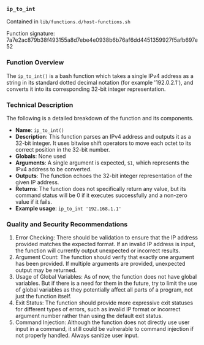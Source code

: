 ### `ip_to_int`

Contained in `lib/functions.d/host-functions.sh`

Function signature: 7a7e2ac879b38f493155a8d7ebe4e0938b6b76af6dd4451359927f5afb697e52

### Function Overview

The `ip_to_int()` is a bash function which takes a single IPv4 address as a string in its standard dotted decimal notation (for example '192.0.2.1'), and converts it into its corresponding 32-bit integer representation.

### Technical Description

The following is a detailed breakdown of the function and its components.

- **Name**: `ip_to_int()`
- **Description**: This function parses an IPv4 address and outputs it as a 32-bit integer. It uses bitwise shift operators to move each octet to its correct position in the 32-bit number.
- **Globals**: None used
- **Arguments**: A single argument is expected, `$1`, which represents the IPv4 address to be converted.
- **Outputs**: The function echoes the 32-bit integer representation of the given IP address.
- **Returns**: The function does not specifically return any value, but its command status will be 0 if it executes successfully and a non-zero value if it fails.
- **Example usage**: `ip_to_int '192.168.1.1'`

### Quality and Security Recommendations

1. Error Checking: There should be validation to ensure that the IP address provided matches the expected format. If an invalid IP address is input, the function will currently output unexpected or incorrect results.
2. Argument Count: The function should verify that exactly one argument has been provided. If multiple arguments are provided, unexpected output may be returned.
3. Usage of Global Variables: As of now, the function does not have global variables. But if there is a need for them in the future, try to limit the use of global variables as they potentially affect all parts of a program, not just the function itself.
4. Exit Status: The function should provide more expressive exit statuses for different types of errors, such as invalid IP format or incorrect argument number rather than using the default exit status.
5. Command Injection: Although the function does not directly use user input in a command, it still could be vulnerable to command injection if not properly handled. Always sanitize user input.

